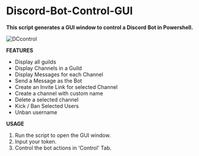 # Discord-Bot-Control-GUI

**This script generates a GUI window to control a Discord Bot in Powershell.**

![DCcontrol](https://github.com/user-attachments/assets/34422140-bd52-42f0-8803-1d44e1f107a6)

**FEATURES**

- Display all guilds
- Display Channels in a Guild
- Display Messages for each Channel
- Send a Message as the Bot
- Create an Invite Link for selected Channel
- Create a channel with custom name
- Delete a selected channel
- Kick / Ban Selected Users
- Unban username

**USAGE**

1. Run the script to open the GUI window.
2. Input your token.
3. Control the bot actions in 'Control' Tab.
